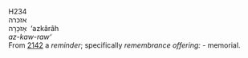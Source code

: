H234  
אזכּרה  
אַזכָּרָה ‎ ‘azkârâh  
*az-kaw-raw‘*  
From [2142](h2142) a *reminder*; specifically *remembrance* *offering:
-* memorial.  
